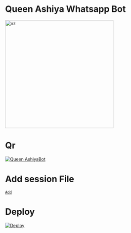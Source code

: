# Queen Ashiya Whatsapp Bot

<img src="https://i.ibb.co/tm8BJTw/b13594a88fe8f1b8cf4ac9d7a2f07f74.jpg" alt="nz" width="350"/>

# Qr

[![Queen AshiyaBot](https://repl.it/badge/github/quiec/whatsasena)](https://replit.com/@DGXeon/Cheems-Bot-Multi-Device-Qr-Code-Generator?output%20only=1&lite=1#index.js)

# Add session File

[`Add`](https://github.com/BlackPanther-svg/Queen-Ashiya-MD-v3/upload/master)

# Deploy

[![Deploy](https://www.herokucdn.com/deploy/button.svg)](https://heroku.com/deploy?template=https://github.com/BlackPanther-svg/Queen-Ashiya-MD-v3)

